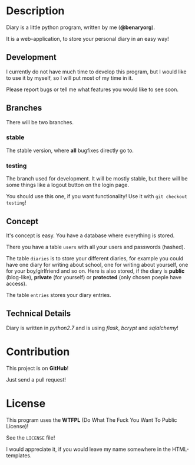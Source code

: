 # Description

Diary is a little python program, written by me (**@benaryorg**).

It is a web-application, to store your personal diary in an easy way!

## Development

I currently do not have much time to develop this program, but I would
like to use it by myself, so I will put most of my time in it.


Please report bugs or tell me what features you would like to see soon.

## Branches

There will be two branches.

### stable

The stable version, where **all** bugfixes directly go to.

### testing

The branch used for development. It will be mostly stable, but there will be
some things like a logout button on the login page.

You should use this one, if you want functionality! Use it with `git checkout testing`!

## Concept

It's concept is easy. You have a database where everything is stored.

There you have a table `users` with all your users and passwords (hashed).

The table `diaries` is to store your different diaries,
for example you could have one diary for writing about school,
one for writing about yourself, one for your boy/girlfriend and so on.
Here is also stored, if the diary is **public** (blog-like), **private**
(for yourself) or **protected** (only chosen poeple have access).

The table `entries` stores your diary entries.

## Technical Details

Diary is written in _python2.7_ and is using _flask_, _bcrypt_ and _sqlalchemy_!

# Contribution

This project is on **GitHub**!


Just send a pull request!

# License

This program uses the **WTFPL** (Do What The Fuck You Want To Public License)!

See the `LICENSE` file!


I would appreciate it, if you would leave my name somewhere in the HTML-templates.
